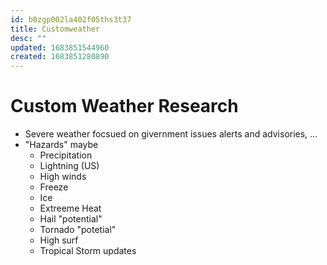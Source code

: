 ```yaml
---
id: b0zgp002la402f05ths3t37
title: Customweather
desc: ""
updated: 1683851544960
created: 1683851280890
---
```


# Custom Weather Research

- Severe weather focsued on givernment issues alerts and advisories, ...
- "Hazards" maybe
  - Precipitation
  - Lightning (US)
  - High winds
  - Freeze
  - Ice
  - Extreeme Heat
  - Hail "potential"
  - Tornado "potetial"
  - High surf
  - Tropical Storm updates
